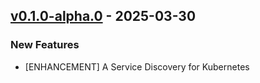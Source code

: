 ## [v0.1.0-alpha.0] - 2025-03-30
### New Features
- [ENHANCEMENT] A Service Discovery for Kubernetes

[v0.1.0-alpha.0]: https://github.com/hayk96/kubebridge/tree/v0.1.0-alpha.0